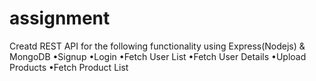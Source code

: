 # assignment

Creatd REST API for the following functionality using Express(Nodejs) & MongoDB
•Signup
•Login
•Fetch User List
•Fetch User Details
•Upload Products
•Fetch Product List
